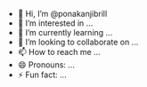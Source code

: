 - 👋 Hi, I’m @ponakanjibrill
- 👀 I’m interested in ...
- 🌱 I’m currently learning ...
- 💞️ I’m looking to collaborate on ...
- 📫 How to reach me ...
- 😄 Pronouns: ...
- ⚡ Fun fact: ...

<!---
ponakanjibrill/ponakanjibrill is a ✨ special ✨ repository because its `README.md` (this file) appears on your GitHub profile.
You can click the Preview link to take a look at your changes.
--->
